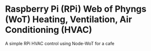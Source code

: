 # Raspberry Pi (RPi) Web of Phyngs (WoT) Heating, Ventilation, Air Conditioning (HVAC)

A simple RPi HVAC control using Node-WoT for a cafe
